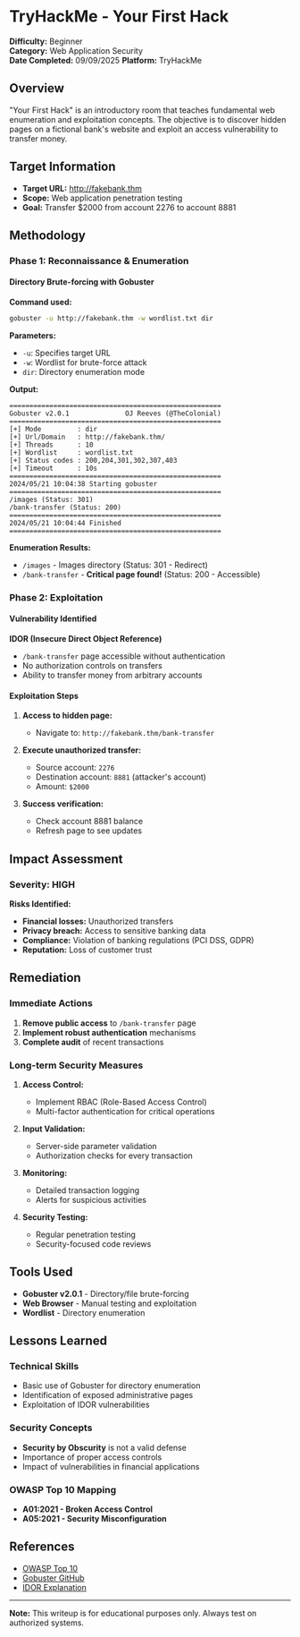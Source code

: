 # TryHackMe - Your First Hack

**Difficulty:** Beginner  
**Category:** Web Application Security  
**Date Completed:** 09/09/2025 
**Platform:** TryHackMe  

## Overview

"Your First Hack" is an introductory room that teaches fundamental web enumeration and exploitation concepts. The objective is to discover hidden pages on a fictional bank's website and exploit an access vulnerability to transfer money.

## Target Information

- **Target URL:** http://fakebank.thm
- **Scope:** Web application penetration testing
- **Goal:** Transfer $2000 from account 2276 to account 8881

## Methodology

### Phase 1: Reconnaissance & Enumeration

#### Directory Brute-forcing with Gobuster

**Command used:**
```bash
gobuster -u http://fakebank.thm -w wordlist.txt dir
```

**Parameters:**
- `-u`: Specifies target URL
- `-w`: Wordlist for brute-force attack
- `dir`: Directory enumeration mode

**Output:**
```
=====================================================
Gobuster v2.0.1              OJ Reeves (@TheColonial)
=====================================================
[+] Mode         : dir
[+] Url/Domain   : http://fakebank.thm/
[+] Threads      : 10
[+] Wordlist     : wordlist.txt
[+] Status codes : 200,204,301,302,307,403
[+] Timeout      : 10s
=====================================================
2024/05/21 10:04:38 Starting gobuster
=====================================================
/images (Status: 301)
/bank-transfer (Status: 200)
=====================================================
2024/05/21 10:04:44 Finished
=====================================================
```

**Enumeration Results:**
- `/images` - Images directory (Status: 301 - Redirect)
- `/bank-transfer` - **Critical page found!** (Status: 200 - Accessible)

### Phase 2: Exploitation

#### Vulnerability Identified
**IDOR (Insecure Direct Object Reference)**
- `/bank-transfer` page accessible without authentication
- No authorization controls on transfers
- Ability to transfer money from arbitrary accounts

#### Exploitation Steps
1. **Access to hidden page:**
   - Navigate to: `http://fakebank.thm/bank-transfer`
   
2. **Execute unauthorized transfer:**
   - Source account: `2276`
   - Destination account: `8881` (attacker's account)
   - Amount: `$2000`

3. **Success verification:**
   - Check account 8881 balance
   - Refresh page to see updates

## Impact Assessment

### Severity: **HIGH**

**Risks Identified:**
- **Financial losses:** Unauthorized transfers
- **Privacy breach:** Access to sensitive banking data
- **Compliance:** Violation of banking regulations (PCI DSS, GDPR)
- **Reputation:** Loss of customer trust

## Remediation

### Immediate Actions
1. **Remove public access** to `/bank-transfer` page
2. **Implement robust authentication** mechanisms
3. **Complete audit** of recent transactions

### Long-term Security Measures
1. **Access Control:**
   - Implement RBAC (Role-Based Access Control)
   - Multi-factor authentication for critical operations
   
2. **Input Validation:**
   - Server-side parameter validation
   - Authorization checks for every transaction
   
3. **Monitoring:**
   - Detailed transaction logging
   - Alerts for suspicious activities
   
4. **Security Testing:**
   - Regular penetration testing
   - Security-focused code reviews

## Tools Used

- **Gobuster v2.0.1** - Directory/file brute-forcing
- **Web Browser** - Manual testing and exploitation
- **Wordlist** - Directory enumeration

## Lessons Learned

### Technical Skills
- Basic use of Gobuster for directory enumeration
- Identification of exposed administrative pages
- Exploitation of IDOR vulnerabilities

### Security Concepts
- **Security by Obscurity** is not a valid defense
- Importance of proper access controls
- Impact of vulnerabilities in financial applications

### OWASP Top 10 Mapping
- **A01:2021 - Broken Access Control**
- **A05:2021 - Security Misconfiguration**


## References

- [OWASP Top 10](https://owasp.org/www-project-top-ten/)
- [Gobuster GitHub](https://github.com/OJ/gobuster)
- [IDOR Explanation](https://portswigger.net/web-security/access-control/idor)

---

**Note:** This writeup is for educational purposes only. Always test on authorized systems.
